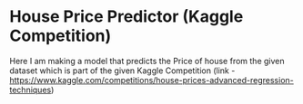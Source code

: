 # House Price Predictor (Kaggle Competition)
Here I am making a model that predicts the Price of house from the given dataset which is part of the given Kaggle Competition (link - https://www.kaggle.com/competitions/house-prices-advanced-regression-techniques)
